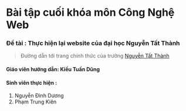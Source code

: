 # Bài tập cuối khóa môn Công Nghệ Web

### Đề tài : Thực hiện lại website của đại học Nguyễn Tất Thành

> Đường dẫn tới trang chính thức của trường [Nguyễn Tất Thành](http://ntt.edu.vn/web/)

#### Giáo viên hướng dẫn: Kiều Tuấn Dũng
#### Sinh viên thực hiện : 
1. Nguyễn Đình Dương
2. Phạm Trung Kiên
